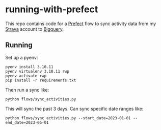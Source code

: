 # running-with-prefect

This repo contains code for a [Prefect](https://www.prefect.io/) flow to sync activity data from my [Strava](https://www.strava.com/) account to [Bigquery](https://cloud.google.com/bigquery).

## Running

Set up a pyenv:

```
pyenv install 3.10.11
pyenv virtualenv 3.10.11 rwp
pyenv activate rwp
pip install -r requirements.txt
```

Then run a sync like:
```
python flows/sync_activities.py
```

This will sync the past 3 days. Can sync specific date ranges like:
```
python flows/sync_activities.py --start_date=2023-01-01 --end_date=2023-05-01
```
